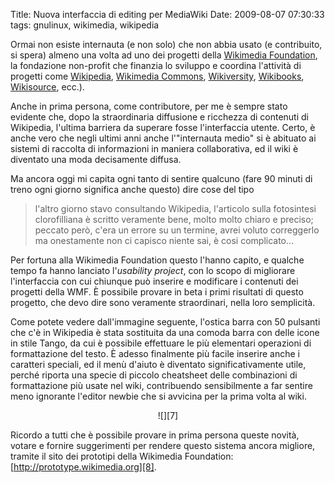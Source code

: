 Title: Nuova interfaccia di editing per MediaWiki
Date:  2009-08-07 07:30:33
tags: gnulinux, wikimedia, wikipedia

Ormai non esiste internauta (e non solo) che non
abbia usato (e contribuito, si spera) almeno una volta ad uno dei progetti
della [Wikimedia Foundation][1], la fondazione non-profit che finanzia lo
sviluppo e coordina l'attività di progetti come [Wikipedia][2], [Wikimedia
Commons][3], [Wikiversity][4], [Wikibooks][5], [Wikisource][6], ecc.).


Anche in prima persona, come contributore, per me è sempre stato evidente che,
dopo la straordinaria diffusione e ricchezza di contenuti di Wikipedia,
l'ultima barriera da superare fosse l'interfaccia utente. Certo, è anche vero
che negli ultimi anni anche l'"internauta medio" si è abituato ai sistemi di
raccolta di informazioni in maniera collaborativa, ed il wiki è diventato una
moda decisamente diffusa.

Ma ancora oggi mi capita ogni tanto di sentire qualcuno (fare 90 minuti di
treno ogni giorno significa anche questo) dire cose del tipo

> l'altro giorno stavo consultando Wikipedia, l'articolo sulla fotosintesi
> clorofilliana è scritto veramente bene, molto molto chiaro e preciso; peccato
> però, c'era un errore su un termine, avrei voluto correggerlo ma onestamente
> non ci capisco niente sai, è cosi complicato...

Per fortuna alla Wikimedia Foundation questo l'hanno capito, e qualche tempo
fa hanno lanciato l'_usability project_, con lo scopo di migliorare
l'interfaccia con cui chiunque può inserire e modificare i contenuti dei
progetti della WMF. È possibile provare in beta i primi risultati di questo
progetto, che devo dire sono veramente straordinari, nella loro semplicità.


Come potete vedere dall'immagine seguente, l'ostica barra con 50 pulsanti che
c'è in Wikipedia è stata sostituita da una comoda barra con delle icone in
stile Tango, da cui è possibile effettuare le più elementari operazioni di
formattazione del testo. È adesso finalmente più facile inserire anche i
caratteri speciali, ed il menù d'aiuto è diventato significativamente utile,
perché riporta una specie di piccolo cheatsheet delle combinazioni di
formattazione più usate nel wiki, contribuendo sensibilmente a far sentire
meno ignorante l'editor newbie che si avvicina per la prima volta al wiki.


<center>![][7]</center>


Ricordo a tutti che è possibile provare in prima persona queste novità, votare
e fornire suggerimenti per rendere questo sistema ancora migliore, tramite il
sito dei prototipi della Wikimedia Foundation: [http://prototype.wikimedia.org][8].

   [1]: http://wikimediafoundation.org/wiki/Home

   [2]: http://it.wikipedia.org

   [3]: http://commons.wikimedia.org/wiki/Pagina_principale

   [4]: http://it.wikiversity.org/wiki/Pagina_principale

   [5]: http://it.wikibooks.org/wiki/Pagina_principale

   [6]: http://it.wikisource.org/wiki/Pagina_principale

   [7]: http://dl.dropbox.com/u/369614/blog/img_red/screenshot002eiz.png

   [8]: http://prototype.wikimedia.org
